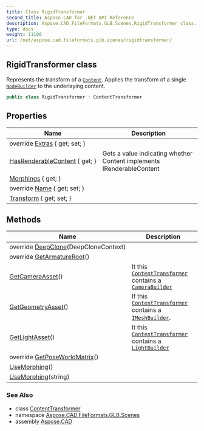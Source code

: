 ```yaml
---
title: Class RigidTransformer
second_title: Aspose.CAD for .NET API Reference
description: Aspose.CAD.FileFormats.GLB.Scenes.RigidTransformer class. Represents the transform of a Content. Applies the transform of a single NodeBuilder to the underlaying content
type: docs
weight: 11100
url: /net/aspose.cad.fileformats.glb.scenes/rigidtransformer/
---
```

## RigidTransformer class

Represents the transform of a [`Content`](../instancebuilder/content/). Applies the transform of a single [`NodeBuilder`](../nodebuilder/) to the underlaying content.

```csharp
public class RigidTransformer : ContentTransformer
```

## Properties

| Name | Description |
| --- | --- |
| override [Extras](../../aspose.cad.fileformats.glb.scenes/rigidtransformer/extras/) { get; set; } |  |
| [HasRenderableContent](../../aspose.cad.fileformats.glb.scenes/contenttransformer/hasrenderablecontent/) { get; } | Gets a value indicating whether Content implements IRenderableContent |
| [Morphings](../../aspose.cad.fileformats.glb.scenes/contenttransformer/morphings/) { get; } |  |
| override [Name](../../aspose.cad.fileformats.glb.scenes/rigidtransformer/name/) { get; set; } |  |
| [Transform](../../aspose.cad.fileformats.glb.scenes/rigidtransformer/transform/) { get; set; } |  |

## Methods

| Name | Description |
| --- | --- |
| override [DeepClone](../../aspose.cad.fileformats.glb.scenes/rigidtransformer/deepclone/)(DeepCloneContext) |  |
| override [GetArmatureRoot](../../aspose.cad.fileformats.glb.scenes/rigidtransformer/getarmatureroot/)() |  |
| [GetCameraAsset](../../aspose.cad.fileformats.glb.scenes/contenttransformer/getcameraasset/)() | It this [`ContentTransformer`](../contenttransformer/) contains a [`CameraBuilder`](../camerabuilder/) |
| [GetGeometryAsset](../../aspose.cad.fileformats.glb.scenes/contenttransformer/getgeometryasset/)() | If this [`ContentTransformer`](../contenttransformer/) contains a [`IMeshBuilder`](../../aspose.cad.fileformats.glb.geometry/imeshbuilder-1/). |
| [GetLightAsset](../../aspose.cad.fileformats.glb.scenes/contenttransformer/getlightasset/)() | It this [`ContentTransformer`](../contenttransformer/) contains a [`LightBuilder`](../lightbuilder/) |
| override [GetPoseWorldMatrix](../../aspose.cad.fileformats.glb.scenes/rigidtransformer/getposeworldmatrix/)() |  |
| [UseMorphing](../../aspose.cad.fileformats.glb.scenes/contenttransformer/usemorphing/)() |  |
| [UseMorphing](../../aspose.cad.fileformats.glb.scenes/contenttransformer/usemorphing/)(string) |  |

### See Also

* class [ContentTransformer](../contenttransformer/)
* namespace [Aspose.CAD.FileFormats.GLB.Scenes](../../aspose.cad.fileformats.glb.scenes/)
* assembly [Aspose.CAD](../../)


